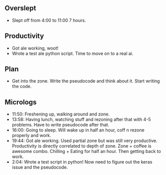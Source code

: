 ## Overslept
* Slept off from 4:00 to 11:00 7 hours.

## Productivity
* Got ale working, woot!
* Wrote a test ale python script. Time to move on to a real ai.

## Plan
* Get into the zone. Write the pseudocode and think about it. Start writing the code.

## Micrologs
* 11:50: Freshening up, walking around and zone.
* 13:58: Having lunch, watching stuff and rezoning after that with 4-5 problems. Have to write pseudocode after that.
* 16:00: Going to sleep. Will wake up in half an hour, coff n rezone properly and work.
* 19:44: Got ale working. Used partial zone but was still very productive. Productivity is directly correlated to depth of zone. Zone + coffee is awesome combo. Chilling + Eating for half an hour. Then getting back to work.
* 2:04: Wrote a test script in python! Now need to figure out the keras issue and the pseudocode.